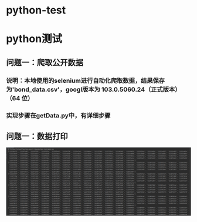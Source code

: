 # python-test
# python测试
## 问题一：爬取公开数据
### 说明：本地使用的selenium进行自动化爬取数据，结果保存为'bond_data.csv'，googl版本为 103.0.5060.24（正式版本） （64 位）
### 实现步骤在getData.py中，有详细步骤
## 问题一：数据打印
![img.png](img.png)
